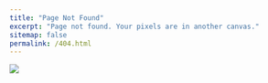 ```yaml
---
title: "Page Not Found"
excerpt: "Page not found. Your pixels are in another canvas."
sitemap: false
permalink: /404.html
---
```


![](http://www.digitalmesh.com/blog/wp-content/uploads/2020/05/404-error.jpg)